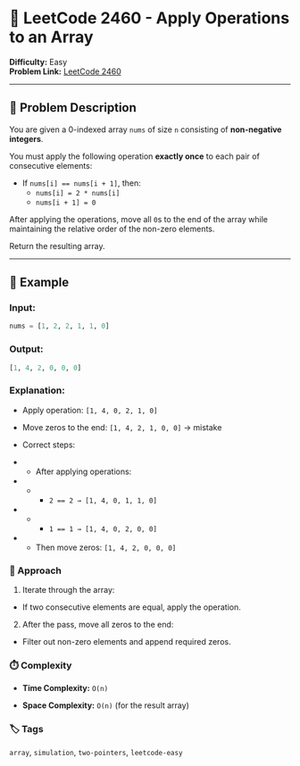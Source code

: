 # 🔄 LeetCode 2460 - Apply Operations to an Array

**Difficulty:** Easy  
**Problem Link:** [LeetCode 2460](https://leetcode.com/problems/apply-operations-to-an-array)

---

## 📘 Problem Description

You are given a 0-indexed array `nums` of size `n` consisting of **non-negative integers**.

You must apply the following operation **exactly once** to each pair of consecutive elements:

- If `nums[i] == nums[i + 1]`, then:
  - `nums[i] = 2 * nums[i]`
  - `nums[i + 1] = 0`

After applying the operations, move all `0`s to the end of the array while maintaining the relative order of the non-zero elements.

Return the resulting array.

---

## 🧪 Example

### Input:
```python
nums = [1, 2, 2, 1, 1, 0]
```

### Output:

```python
[1, 4, 2, 0, 0, 0]
```

### Explanation:

- Apply operation: `[1, 4, 0, 2, 1, 0]`

- Move zeros to the end: `[1, 4, 2, 1, 0, 0]` → mistake

- Correct steps:

- - After applying operations:

- - - `2 == 2 → [1, 4, 0, 1, 1, 0]`

- - - `1 == 1 → [1, 4, 0, 2, 0, 0]`

- - Then move zeros: `[1, 4, 2, 0, 0, 0]`

### 🚀 Approach

1. Iterate through the array:

- If two consecutive elements are equal, apply the operation.

2. After the pass, move all zeros to the end:

- Filter out non-zero elements and append required zeros.

### ⏱️ Complexity

- **Time Complexity:** `O(n)`

- **Space Complexity:** `O(n)` (for the result array)

### 🏷️ Tags
`array`, `simulation`, `two-pointers`, `leetcode-easy`